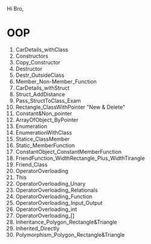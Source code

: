 Hi Bro,
# OOP
1. CarDetails_withClass
2. Constructors
3. Copy_Constructor
4. Destructor
5. Destr_OutsideClass
6. Member_Non-Member_Function
7. CarDetails_withStruct
8. Struct_AddDistance
9. Pass_StructToClass_Exam
10. Rectangle_ClassWithPointer "New & Delete"
11. Constant&Non_pointer
12. ArrayOfObject_ByPointer
13. Enumeration
14. EnumerationWithClass
15. Statice_ClassMember
16. Static_MemberFunction
17. ConstantObject_ConstantMemberFunction
18. FriendFunction_WidthRectangle_Plus_WidthTirangle
19. Friend_Class
20. OperatorOverloading
21. This
22. OperatorOverloading_Unary
23. OperatorOverloading_Relationals
24. OperatorOverloading_Function
25. OperatorOverloading_Input_Output
26. OperatorOverloading_int
27. OperatorOverloading_[]
28. Inheritance_Polygon_Rectangle&Triangle
29. Inherited_Directly
30. Polymorphism_Polygon_Rectangle&Triangle
